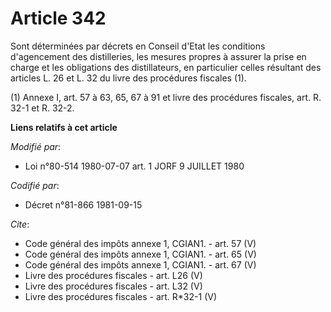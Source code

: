 # Article 342

Sont déterminées par décrets en Conseil d'Etat les conditions d'agencement des distilleries, les mesures propres à assurer la
prise en charge et les obligations des distillateurs, en particulier celles résultant des articles L. 26 et L. 32 du livre
des procédures fiscales (1).

(1) Annexe I, art. 57 à 63, 65, 67 à 91 et livre des procédures fiscales, art. R. 32-1 et R. 32-2.

**Liens relatifs à cet article**

_Modifié par_:

  - Loi n°80-514 1980-07-07 art. 1 JORF 9 JUILLET 1980

_Codifié par_:

  - Décret n°81-866 1981-09-15

_Cite_:

  - Code général des impôts annexe 1, CGIAN1. - art. 57 (V)
  - Code général des impôts annexe 1, CGIAN1. - art. 65 (V)
  - Code général des impôts annexe 1, CGIAN1. - art. 67 (V)
  - Livre des procédures fiscales - art. L26 (V)
  - Livre des procédures fiscales - art. L32 (V)
  - Livre des procédures fiscales - art. R*32-1 (V)
